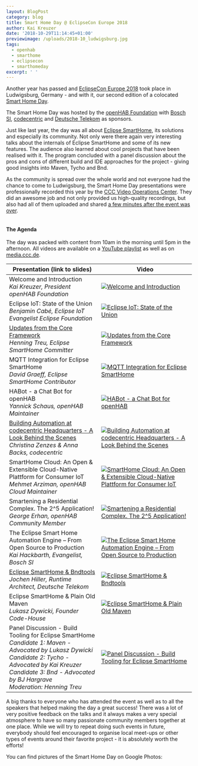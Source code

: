 ```yaml
---
layout: BlogPost
category: blog
title: Smart Home Day @ EclipseCon Europe 2018
author: Kai Kreuzer
date: '2018-10-29T11:14:45+01:00'
previewimage: /uploads/2018-10_ludwigsburg.jpg
tags:
  - openhab
  - smarthome
  - eclipsecon
  - smarthomeday
excerpt: ' '
---
```

Another year has passed and [EclipseCon Europe 2018](https://www.eclipsecon.org/europe2018/) took place in Ludwigsburg, Germany - and with it, our second edition of a colocated [Smart Home Day](https://www.eclipsecon.org/europe2018/smarthome).

The Smart Home Day was hosted by the [openHAB Foundation](https://www.openhabfoundation.org/) with [Bosch SI](https://www.bosch-si.com), [codecentric](https://www.codecentric.de) and [Deutsche Telekom](https://www.qivicon.com/en/) as sponsors.
<!-- more -->
Just like last year, the day was all about [Eclipse SmartHome](https://www.eclipse.org/smarthome/), its solutions and especially its community.
Not only were there again very interesting talks about the internals of Eclipse SmartHome and some of its new features. The audience also learned about cool projects that have been realised with it. The program concluded with a panel discussion about the pros and cons of different build and IDE approaches for the project - giving good insights into Maven, Tycho and Bnd.

As the community is spread over the whole world and not everyone had the chance to come to Ludwigsburg, the Smart Home Day presentations were professionally recorded this year by the [CCC Video Operations Center](https://c3voc.de/). They did an awesome job and not only provided us high-quality recordings, but also had all of them uploaded and shared [a few minutes after the event was over](https://twitter.com/kaikreuzer/status/1053999503471243264).

<!--{:.center}-->
<img class="img-responsive" src="/uploads/2018-10_shd.jpg" alt="">

#### The Agenda

The day was packed with content from 10am in the morning until 5pm in the afternoon. All videos are available on a [YouTube playlist](https://www.youtube.com/playlist?list=PLEGbpQEn6rvyikXIhZXmuztwgUz7V8Ufs) as well as on [media.ccc.de](https://media.ccc.de/c/ece-shd18).

| Presentation (link to slides) | Video |
|-|-|
| Welcome and Introduction<br/>_Kai Kreuzer, President openHAB Foundation_ | [![Welcome and Introduction](https://img.youtube.com/vi/t3Z-QB0N-GM/2.jpg)](https://www.youtube.com/watch?v=t3Z-QB0N-GM&list=PLEGbpQEn6rvyikXIhZXmuztwgUz7V8Ufs&index=2&t=0s) |
| Eclipse IoT: State of the Union<br/>_Benjamin Cabé, Eclipse IoT Evangelist Eclipse Foundation_ | [![Eclipse IoT: State of the Union](https://img.youtube.com/vi/PvD8o4ILq4Y/1.jpg)](https://www.youtube.com/watch?v=PvD8o4ILq4Y&list=PLEGbpQEn6rvyikXIhZXmuztwgUz7V8Ufs&index=3&t=0s) |
| [Updates from the Core Framework](https://www.openhabfoundation.org/documents/2018-10_Core_Framework_Updates.pdf)<br/>_Henning Treu, Eclipse SmartHome Committer_ | [![Updates from the Core Framework](https://img.youtube.com/vi/fdhNg-ZTe54/2.jpg)](https://www.youtube.com/watch?v=fdhNg-ZTe54&list=PLEGbpQEn6rvyikXIhZXmuztwgUz7V8Ufs&index=4&t=0s) |
| MQTT Integration for Eclipse SmartHome<br/>_David Graeff, Eclipse SmartHome Contributor_ | [![MQTT Integration for Eclipse SmartHome](https://img.youtube.com/vi/QkD8tJrGV6Q/3.jpg)](https://www.youtube.com/watch?v=QkD8tJrGV6Q&list=PLEGbpQEn6rvyikXIhZXmuztwgUz7V8Ufs&index=12&t=0s) |
| HABot - a Chat Bot for openHAB<br/>_Yannick Schaus, openHAB Maintainer_ | [![HABot - a Chat Bot for openHAB](https://img.youtube.com/vi/y_3U4zcD5i4/2.jpg)](https://www.youtube.com/watch?v=y_3U4zcD5i4&list=PLEGbpQEn6rvyikXIhZXmuztwgUz7V8Ufs&index=6&t=0s) |
| [Building Automation at codecentric Headquarters - A Look Behind the Scenes](https://www.openhabfoundation.org/documents/2018-10_BuildingAutomationAtCodecentric.pdf)<br/>_Christina Zenzes & Anna Backs, codecentric_ | [![Building Automation at codecentric Headquarters - A Look Behind the Scenes](https://img.youtube.com/vi/TjxCG2vED5M/1.jpg)](https://www.youtube.com/watch?v=TjxCG2vED5M&list=PLEGbpQEn6rvyikXIhZXmuztwgUz7V8Ufs&index=5&t=0s) |
| SmartHome Cloud: An Open & Extensible Cloud-Native Plattform for Consumer IoT<br/>_Mehmet Arziman, openHAB Cloud Maintainer_ | [![SmartHome Cloud: An Open & Extensible Cloud-Native Plattform for Consumer IoT](https://img.youtube.com/vi/CtqjrZ0lDBY/2.jpg)](https://www.youtube.com/watch?v=CtqjrZ0lDBY&list=PLEGbpQEn6rvyikXIhZXmuztwgUz7V8Ufs&index=7&t=0s) |
| Smartening a Residential Complex. The 2^5 Application!<br/>_George Erhan, openHAB Community Member_ | [![Smartening a Residential Complex. The 2^5 Application!](https://img.youtube.com/vi/Xct2o_up6L8/1.jpg)](https://www.youtube.com/watch?v=Xct2o_up6L8&list=PLEGbpQEn6rvyikXIhZXmuztwgUz7V8Ufs&index=8&t=0s) |
| The Eclipse Smart Home Automation Engine – From Open Source to Production<br/>_Kai Hackbarth, Evangelist, Bosch SI_ | [![The Eclipse Smart Home Automation Engine – From Open Source to Production](https://img.youtube.com/vi/bBIXWbje17Y/1.jpg)](https://www.youtube.com/watch?v=bBIXWbje17Y&list=PLEGbpQEn6rvyikXIhZXmuztwgUz7V8Ufs&index=9&t=0s) |
| [Eclipse SmartHome & Bndtools](https://www.openhabfoundation.org/documents/2018-10_ESH-Bndtools.pdf)<br/>_Jochen Hiller, Runtime Architect, Deutsche Telekom_ | [![Eclipse SmartHome & Bndtools](https://img.youtube.com/vi/V7ycfWp9cbw/2.jpg)](https://www.youtube.com/watch?v=V7ycfWp9cbw&list=PLEGbpQEn6rvyikXIhZXmuztwgUz7V8Ufs&index=10&t=0s) |
| Eclipse SmartHome & Plain Old Maven<br/>_Lukasz Dywicki, Founder Code-House_ | [![Eclipse SmartHome & Plain Old Maven](https://img.youtube.com/vi/WBxCHxi1pM8/2.jpg)](https://www.youtube.com/watch?v=WBxCHxi1pM8&list=PLEGbpQEn6rvyikXIhZXmuztwgUz7V8Ufs&index=11&t=0s) |
| Panel Discussion - Build Tooling for Eclipse SmartHome<br/>_Candidate 1: Maven - Advocated by Lukasz Dywicki<br/>Candidate 2: Tycho - Advocated by Kai Kreuzer<br/>Candidate 3: Bnd - Advocated by BJ Hargrave<br/>Moderation: Henning Treu_ | [![Panel Discussion - Build Tooling for Eclipse SmartHome](https://img.youtube.com/vi/92szjGgt0SY/3.jpg)](https://www.youtube.com/watch?v=92szjGgt0SY&list=PLEGbpQEn6rvyikXIhZXmuztwgUz7V8Ufs&index=13&t=0s) |

A big thanks to everyone who has attended the event as well as to all the speakers that helped making the day a great success! There was a lot of very positive feedback on the talks and it always makes a very special atmosphere to have so many passionate community members together at one place. While we will try to repeat doing such events in future, everybody should feel encouraged to organise local meet-ups or other types of events around their favorite project - it is absolutely worth the efforts!

You can find pictures of the Smart Home Day on Google Photos:
<!--{:.center}-->
<a href="https://photos.app.goo.gl/Nw3UB1aLJCqBTxg57"><img class="img-responsive" src="/uploads/2018-10_googlephotos.jpg" alt=""></a>
